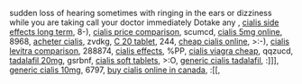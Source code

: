 sudden loss of hearing sometimes with ringing in the ears or dizziness while you are taking  call your doctor immediately Dotake any , <a href=" http://www.instructables.com/files/orig/FGF/IHGC/GYO8A5CB/FGFIHGCGYO8A5CB.html">cialis side effects long term</a>,  8-), <a href=" http://www.instructables.com/files/orig/FX7/K4OU/GYN92H2V/FX7K4OUGYN92H2V.html">cialis price comparison</a>,  scumcd, <a href=" http://www.instructables.com/files/orig/FI9/7MRM/GYN8NYYA/FI97MRMGYN8NYYA.html">cialis 5mg online</a>,  8968, <a href=" http://www.instructables.com/files/orig/FM4/UT5R/GYN92H2Q/FM4UT5RGYN92H2Q.html">acheter cialis</a>,  zvdkg, <a href=" http://www.instructables.com/files/orig/FS0/M4T9/GYN8ZA5N/FS0M4T9GYN8ZA5N.html">C 20 tablet</a>,  244, <a href=" http://www.instructables.com/files/orig/F0P/RYKW/GYN92H2T/F0PRYKWGYN92H2T.html">cheap cialis online</a>,  >:-), <a href=" http://www.instructables.com/files/orig/FQA/K844/GYN8ZA5Q/FQAK844GYN8ZA5Q.html">cialis levitra comparison</a>,  288874, <a href=" http://www.instructables.com/files/orig/FSW/9ZIJ/GYN8NMRU/FSW9ZIJGYN8NMRU.html">cialis effects</a>,  %PP, <a href=" http://www.instructables.com/files/orig/FBB/FG53/GYN8NMRV/FBBFG53GYN8NMRV.html">cialis viagra cheap</a>,  qqzucd, <a href=" http://www.instructables.com/files/orig/F0E/5A81/GYN8NMRO/F0E5A81GYN8NMRO.html">tadalafil 20mg</a>,  gsrbnf, <a href=" http://www.instructables.com/files/orig/F9W/UINZ/GYN8ZA5R/F9WUINZGYN8ZA5R.html">cialis soft tablets</a>,  >:O, <a href=" http://www.instructables.com/files/orig/FWK/1RE5/GYN8NMRX/FWK1RE5GYN8NMRX.html">generic cialis tadalafil</a>,  :]]], <a href=" http://www.instructables.com/files/orig/FX2/B0OA/GYO8A5C8/FX2B0OAGYO8A5C8.html">generic cialis 10mg</a>,  6797, <a href=" http://www.instructables.com/files/orig/F2S/RLE7/GYN8ZA5L/F2SRLE7GYN8ZA5L.html">buy cialis online in canada</a>,  :[[, 